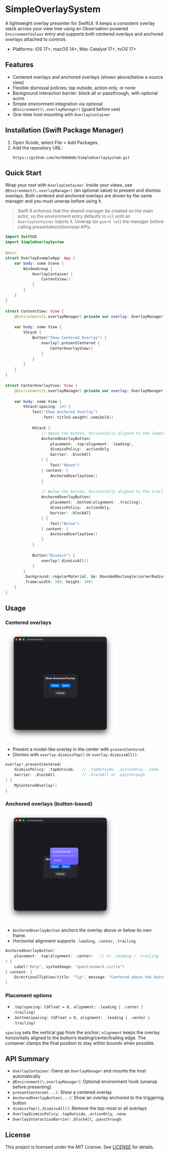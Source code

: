# SimpleOverlaySystem

A lightweight overlay presenter for SwiftUI. It keeps a consistent overlay stack across your view tree using an Observation-powered `EnvironmentValues` entry and supports both centered overlays and anchored overlays attached to controls.

- Platforms: iOS 17+, macOS 14+, Mac Catalyst 17+, tvOS 17+

## Features

- Centered overlays and anchored overlays (shown above/below a source view)
- Flexible dismissal policies: tap outside, action only, or none
- Background interaction barrier: block all or passthrough, with optional scrim
- Simple environment integration via optional `@Environment(\.overlayManager)` (guard before use)
- One-time host mounting with `OverlayContainer`

## Installation (Swift Package Manager)

1. Open Xcode, select File > Add Packages.
2. Add the repository URL:
   ```plain
   https://github.com/hot666666/SimpleOverlaySystem.git
   ```

## Quick Start

Wrap your root with `OverlayContainer`. Inside your views, use `@Environment(\.overlayManager)` (an optional value) to present and dismiss overlays. Both centered and anchored overlays are driven by the same manager and you must unwrap before using it.

> Swift 6 enforces that the shared manager be created on the main actor, so the environment entry defaults to `nil` until an `OverlayContainer` injects it. Unwrap (or `guard let`) the manager before calling presentation/dismissal APIs.

```swift
import SwiftUI
import SimpleOverlaySystem

@main
struct OverlayExampleApp: App {
    var body: some Scene {
        WindowGroup {
            OverlayContainer {
                ContentView()
            }
        }
    }
}

struct ContentView: View {
    @Environment(\.overlayManager) private var overlay: OverlayManager?

    var body: some View {
        VStack {
            Button("Show Centered Overlay") {
                overlay?.presentCentered {
                    CenterOverlayView()
                }
            }
        }
    }
}

struct CenterOverlayView: View {
    @Environment(\.overlayManager) private var overlay: OverlayManager?

    var body: some View {
        VStack(spacing: 24) {
            Text("Show Anchored Overlay")
                .font(.title2.weight(.semibold))

            HStack {
                // Above the button, horizontally aligned to the leading edge
                AnchoredOverlayButton(
                    placement: .top(alignment: .leading),
                    dismissPolicy: .actionOnly,
                    barrier: .blockAll
                ) {
                    Text("Above")
                } content: {
                    AnchoredOverlayView()
                }

                // Below the button, horizontally aligned to the trailing edge
                AnchoredOverlayButton(
                    placement: .bottom(alignment: .trailing),
                    dismissPolicy: .actionOnly,
                    barrier: .blockAll
                ) {
                    Text("Below")
                } content: {
                    AnchoredOverlayView()
                }
            }

            Button("Dismiss") {
                overlay?.dismissAll()
            }
        }
        .background(.regularMaterial, in: RoundedRectangle(cornerRadius: 18, style: .continuous))
        .frame(width: 300, height: 200)
    }
}
```

## Usage

### Centered overlays

<img src="resource/centered.png" alt="Centered Overlay Example" width="350" height="350">

- Present a modal-like overlay in the center with `presentCentered`.
- Dismiss with `overlay.dismissTop()` or `overlay.dismissAll()`.

```swift
overlay?.presentCentered(
    dismissPolicy: .tapOutside,   // .tapOutside, .actionOnly, .none
    barrier: .blockAll            // .blockAll or .passthrough
) {
    MyCenteredOverlay()
}
```

### Anchored overlays (button-based)

<img src="resource/anchored.png" alt="Anchored Overlay Example" width="350" height="350">

- `AnchoredOverlayButton` anchors the overlay above or below its own frame.
- Horizontal alignment supports `.leading`, `.center`, `.trailing`.

```swift
AnchoredOverlayButton(
    placement: .top(alignment: .center)   // or .leading / .trailing
) {
    Label("Help", systemImage: "questionmark.circle")
} content: {
    DirectionalTipView(title: "Tip", message: "Centered above the button.")
}
```

### Placement options

- `.top(spacing: CGFloat = 0, alignment: .leading | .center | .trailing)`
- `.bottom(spacing: CGFloat = 0, alignment: .leading | .center | .trailing)`

`spacing` sets the vertical gap from the anchor; `alignment` keeps the overlay horizontally aligned to the button’s leading/center/trailing edge. The container clamps the final position to stay within bounds when possible.

## API Summary

- `OverlayContainer`: Owns an `OverlayManager` and mounts the host automatically
- `@Environment(\.overlayManager)`: Optional environment hook (unwrap before presenting)
- `presentCentered(...)`: Show a centered overlay
- `AnchoredOverlayButton(...)`: Show an overlay anchored to the triggering button
- `dismissTop()`, `dismissAll()`: Remove the top-most or all overlays
- `OverlayDismissPolicy`: `.tapOutside`, `.actionOnly`, `.none`
- `OverlayInteractionBarrier`: `.blockAll`, `.passthrough`

## License

This project is licensed under the MIT License. See [LICENSE](LICENSE) for details.
